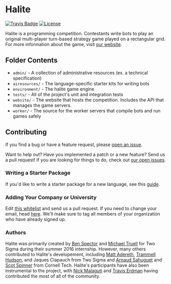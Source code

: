 # Halite

[![Travis Badge](https://travis-ci.org/HaliteChallenge/Halite.svg?branch=master)](https://travis-ci.org/HaliteChallenge/Halite)
[![License](https://img.shields.io/badge/license-MIT-blue.svg)](https://raw.githubusercontent.com/HaliteChallenge/Halite/master/LICENSE)

Halite is a programming competition. Contestants write bots to play an original multi-player turn-based strategy game played on a rectangular grid. For more information about the game, visit [our website](http://halite.io).

## Folder Contents

- `admin/` - A collection of administrative resources (ex. a technical specification)
- `airesources/` - The language-specific starter kits for writing bots
- `environment/` - The halite game engine 
- `tests/` - All of the project's unit and integration tests
- `website/` - The website that hosts the competition. Includes the API that manages the game servers.
- `worker/` - The source for the worker servers that compile bots and run games safely

## Contributing

If you find a bug or have a feature request, please [open an issue](https://github.com/HaliteChallenge/Halite/issues/new).

Want to help out? Have you implemented a patch or a new feature? Send us a pull request! If you are looking for things to do, check out [our open issues](https://github.com/HaliteChallenge/Halite/issues).

### Writing a Starter Package

If you'd like to write a starter package for a new language, see this [guide](https://halite.io/advanced_writing_sp.php).

### Adding Your Company or University

Edit [this whitelist](https://github.com/HaliteChallenge/Halite/edit/master/website/organizationWhitelist.txt) and send us a pull request. If you need to change your email, head [here](https://halite.io/email.php). We'll make sure to tag all members of your organization who have already signed up.

### Authors

Halite was primarily created by [Ben Spector](https://github.com/Sydriax) and [Michael Truell](https://github.com/truell20) for Two Sigma during their summer 2016 internship. However, many others contributed to Halite's developement, including [Matt Adereth](https://github.com/adereth), [Trammell Hudson](https://github.com/osresearch), and Jaques Clapauch from Two Sigma and [Arnaud Sahuguet](https://github.com/sahuguet) and [Scot Spinner](https://github.com/awesomescot) from Cornell Tech. Halite's participants have also been instrumental to the project, with [Nick Malaguti](https://github.com/nmalaguti) and [Travis Erdman](https://github.com/erdman) having contributed the most of all of the community.
